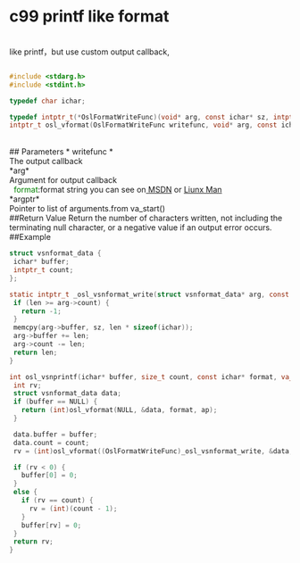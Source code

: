 # c99 printf like format
<br>
like printf，but use custom output callback, 
<br>

 ```c 

#include <stdarg.h>   
#include <stdint.h>

 typedef char ichar;

typedef intptr_t(*OslFormatWriteFunc)(void* arg, const ichar* sz, intptr_t len);
intptr_t osl_vformat(OslFormatWriteFunc writefunc, void* arg, const ichar* format, va_list argptr);

```

<br>
## Parameters 
* writefunc *
 <br>
The output callback
 <br>
 *arg*
 <br>
 Argument for output callback
 <br>
 <font color="green">&nbsp;&nbsp;format</font>:format string you can see on<a href="https://docs.microsoft.com/en-us/cpp/c-runtime-library/format-specification-syntax-printf-and-wprintf-functions?view=msvc-160"> MSDN</a> or <a href="https://linux.die.net/man/3/printf"> Liunx Man</a>
 <br>
 *argptr*
 <br>
Pointer to list of arguments.from va_start()
 <br>
##Return Value
  Return the number of characters written, not including the terminating null character, or a negative value if an output error occurs. 
<br>
##Example

 ```c  
struct vsnformat_data {
  ichar* buffer;
  intptr_t count;
};

static intptr_t _osl_vsnformat_write(struct vsnformat_data* arg, const ichar* sz, intptr_t len) {
  if (len >= arg->count) {
    return -1;
  }
  memcpy(arg->buffer, sz, len * sizeof(ichar));
  arg->buffer += len;
  arg->count -= len;
  return len;
}

int osl_vsnprintf(ichar* buffer, size_t count, const ichar* format, va_list ap) {
  int rv;
  struct vsnformat_data data;
  if (buffer == NULL) {
    return (int)osl_vformat(NULL, &data, format, ap);
  }

  data.buffer = buffer;
  data.count = count;
  rv = (int)osl_vformat((OslFormatWriteFunc)_osl_vsnformat_write, &data, format, ap);

  if (rv < 0) {
    buffer[0] = 0;
  }
  else {
    if (rv == count) {
      rv = (int)(count - 1);
    }
    buffer[rv] = 0;
  }
  return rv;
}

```
 
<br> 
